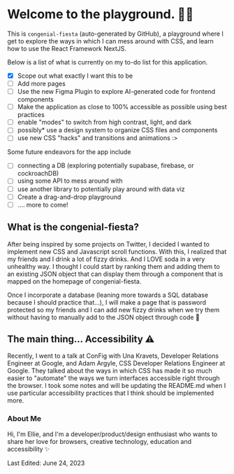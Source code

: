 # Welcome to the playground. 🛝✨
This is `congenial-fiesta` (auto-generated by GitHub), a playground where I get to explore the ways in which I can mess around with CSS, and learn how to use the React Framework NextJS. 

Below is a list of what is currently on my to-do list for this application. 

- [x] Scope out what exactly I want this to be
- [ ] Add more pages
- [ ] Use the new Figma Plugin to explore AI-generated code for frontend components
- [ ] Make the application as close to 100% accessible as possible using best practices
- [ ] enable "modes" to switch from high contrast, light, and dark
- [ ] possibly* use a design system to organize CSS files and components
- [ ] use new CSS "hacks" and transitions and animations :> 

Some future endeavors for the app include 
- [ ] connecting a DB (exploring potentially supabase, firebase, or cockroachDB)
- [ ] using some API to mess around with
- [ ] use another library to potentially play around with data viz
- [ ] Create a drag-and-drop playground
- [ ] .... more to come!

## What is the congenial-fiesta? 
After being inspired by some projects on Twitter, I decided I wanted to implement new CSS and Javascript scroll functions. With this, I realized that my friends and I drink a lot of fizzy drinks. And I LOVE soda in a very unhealthy way. I thought I could start by ranking them and adding them to an existing JSON object that can display them through a component that is mapped on the homepage of congenial-fiesta. 

Once I incorporate a database (leaning more towards a SQL database because I should practice that...), I will make a page that is password protected so my friends and I can add new fizzy drinks when we try them without having to manually add to the JSON object through code 🤮 

## The main thing... Accessibility ⚠️
Recently, I went to a talk at ConFig with Una Kravets, Developer Relations Engineer at Google, and Adam Argyle, CSS Developer Relations Engineer at Google. They talked about the ways in which CSS has made it so much easier to "automate" the ways we turn interfaces accessible right through the browser. I took some notes and will be updating the README.md when I use particular accessibility practices that I think should be implemented more. 

### About Me
Hi, I'm Ellie, and I'm a developer/product/design enthusiast who wants to share her love for browsers, creative technology, education and accessibility ✨

Last Edited: June 24, 2023 
